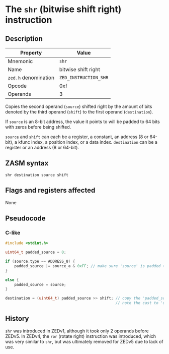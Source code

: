 # The `shr` (bitwise shift right) instruction

## Description

| Property             | Value                 |
|----------------------|-----------------------|
| Mnemonic             | `shr`                 |
| Name                 | bitwise shift right   |
| `zed.h` denomination | `ZED_INSTRUCTION_SHR` |
| Opcode               | 0xf                   |
| Operands             | 3                     |

Copies the second operand (`source`) shifted right by the amount of bits denoted by the third operand (`shift`) to the first operand (`destination`).

If `source` is an 8-bit address, the value it points to will be padded to 64 bits with zeros before being shifted.

`source` and `shift` can each be a register, a constant, an address (8 or 64-bit), a kfunc index, a position index, or a data index.
`destination` can be a register or an address (8 or 64-bit).

## ZASM syntax

```zasm
shr destination source shift
```

## Flags and registers affected

None

## Pseudocode

### C-like

```c++
#include <stdint.h>

uint64_t padded_source = 0;

if (source.type == ADDRESS_8) {
	padded_source |= source_a & 0xFF; // make sure 'source' is padded to 64 bits with zeros
}

else {
	padded_source = source;
}

destination = (uint64_t) padded_source >> shift; // copy the 'padded_source' shifted right by 'shift' bits to 'destination'
                                                 // note the cast to 'uint64_t' to make sure this is *shifted* right, and not *rotated* right
```

## History

`shr` was introduced in ZEDv1, although it took only 2 operands before ZEDv5. In ZEDv4, the `ror` (rotate right) instruction was introduced, which was very similar to `shr`, but was ultimately removed for ZEDv5 due to lack of use.
